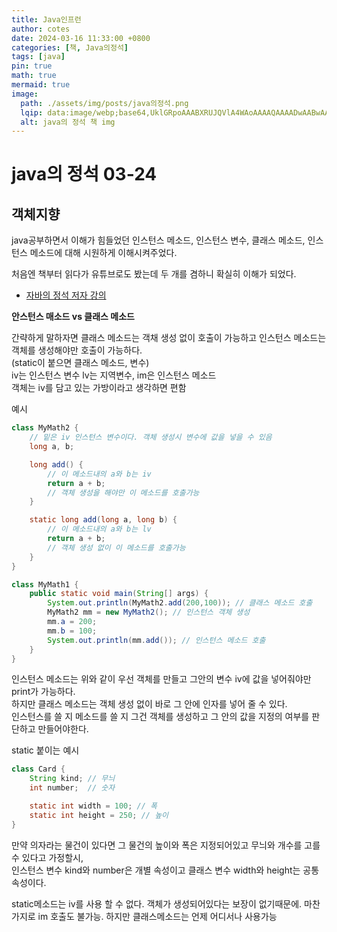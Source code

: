 ```yaml
---
title: Java인프런
author: cotes
date: 2024-03-16 11:33:00 +0800
categories: [책, Java의정석]
tags: [java]
pin: true
math: true
mermaid: true
image:
  path: ./assets/img/posts/java의정석.png
  lqip: data:image/webp;base64,UklGRpoAAABXRUJQVlA4WAoAAAAQAAAADwAABwAAQUxQSDIAAAARL0AmbZurmr57yyIiqE8oiG0bejIYEQTgqiDA9vqnsUSI6H+oAERp2HZ65qP/VIAWAFZQOCBCAAAA8AEAnQEqEAAIAAVAfCWkAALp8sF8rgRgAP7o9FDvMCkMde9PK7euH5M1m6VWoDXf2FkP3BqV0ZYbO6NA/VFIAAAA
  alt: java의 정석 책 img
---
```


# java의 정석 03-24

## 객체지향

java공부하면서 이해가 힘들었던 인스턴스 메소드, 인스턴스 변수, 클래스 메소드, 인스턴스 메소드에 대해 시원하게 이해시켜주었다.  

처음엔 책부터 읽다가 유튜브로도 봤는데 두 개를 겸하니 확실히 이해가 되었다.

 - [자바의 정석 저자 강의](https://youtu.be/Fl4TzjPKAMU?feature=shared)
 

**안스턴스 매소드 vs 클래스 메소드**

간략하게 말하자면 클래스 메소드는 객채 생성 없이 호출이 가능하고 인스턴스 메소드는 객체를 생성해야만 호출이 가능하다.  
(static이 붙으면 클래스 메소드, 변수)  
iv는 인스턴스 변수 lv는 지역변수, im은 인스턴스 메소드  
객체는 iv를 담고 있는 가방이라고 생각하면 편함

예시
```java
class MyMath2 {
    // 밑은 iv 인스턴스 변수이다. 객체 생성시 변수에 값을 넣을 수 있음 
    long a, b;

    long add() {
        // 이 메소드내의 a와 b는 iv 
        return a + b;
        // 객체 생성을 해야만 이 메소드를 호출가능
    }

    static long add(long a, long b) {
        // 이 메소드내의 a와 b는 lv
        return a + b;
        // 객체 생성 없이 이 메소드를 호출가능
    }
}

class MyMath1 {
    public static void main(String[] args) {
        System.out.println(MyMath2.add(200,100)); // 클래스 메소드 호출
        MyMath2 mm = new MyMath2(); // 인스턴스 객체 생성
        mm.a = 200;
        mm.b = 100;
        System.out.println(mm.add()); // 인스턴스 메소드 호출
    }
}
```

인스턴스 메소드는 위와 같이 우선 객체를 만들고 그안의 변수 iv에 값을 넣어줘야만 print가 가능하다.  
하지만 클래스 메소드는 객체 생성 없이 바로 그 안에 인자를 넣어 줄 수 있다.  
인스턴스를 쓸 지 메소드를 쓸 지 그건 객체를 생성하고 그 안의 값을 지정의 여부를 판단하고 만들어야한다.  

static 붙이는 예시

```java 
class Card {
    String kind; // 무늬
    int number;  // 숫자

    static int width = 100; // 폭
    static int height = 250; // 높이
}
```
만약 의자라는 물건이 있다면 그 물건의 높이와 폭은 지정되어있고 무늬와 개수를 고를 수 있다고 가정할시,   
인스턴스 변수 kind와 number은 개별 속성이고 클래스 변수 width와 height는 공통속성이다.

static메소드는 iv를 사용 할 수 없다. 객체가 생성되어있다는 보장이 없기때문에. 마찬가지로 im 호출도 불가능. 하지만 클래스메소드는 언제 어디서나 사용가능 